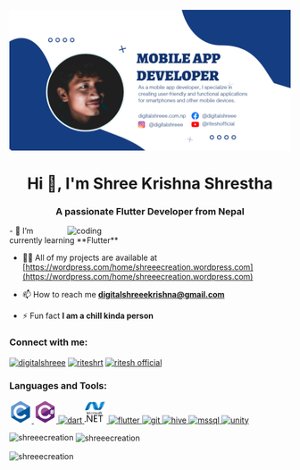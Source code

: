![logo](https://raw.githubusercontent.com/shreeecreation/shreeecreation/main/githubbanner.png)
<h1 align="center">Hi 👋, I'm Shree Krishna Shrestha</h1>
<h3 align="center">A passionate Flutter Developer from Nepal</h3>

<img align="right" alt="coding" width = "400" src = "https://user-images.githubusercontent.com/55389276/140866485-8fb1c876-9a8f-4d6a-98dc-08c4981eaf70.gif">
- 🌱 I’m currently learning **Flutter**

- 👨‍💻 All of my projects are available at [https://wordpress.com/home/shreeecreation.wordpress.com](https://wordpress.com/home/shreeecreation.wordpress.com)

- 📫 How to reach me **digitalshreeekrishna@gmail.com**

- ⚡ Fun fact **I am a chill kinda person**

<h3 align="left">Connect with me:</h3>
<p align="left">
<a href="https://fb.com/digitalshreee" target="blank"><img align="center" src="https://raw.githubusercontent.com/rahuldkjain/github-profile-readme-generator/master/src/images/icons/Social/facebook.svg" alt="digitalshreee" height="30" width="40" /></a>
<a href="https://instagram.com/riteshrt" target="blank"><img align="center" src="https://raw.githubusercontent.com/rahuldkjain/github-profile-readme-generator/master/src/images/icons/Social/instagram.svg" alt="riteshrt" height="30" width="40" /></a>
<a href="https://www.youtube.com/c/ritesh official" target="blank"><img align="center" src="https://raw.githubusercontent.com/rahuldkjain/github-profile-readme-generator/master/src/images/icons/Social/youtube.svg" alt="ritesh official" height="30" width="40" /></a>
</p>

<h3 align="left">Languages and Tools:</h3>
<p align="left"> <a href="https://www.cprogramming.com/" target="_blank" rel="noreferrer"> <img src="https://raw.githubusercontent.com/devicons/devicon/master/icons/c/c-original.svg" alt="c" width="40" height="40"/> </a> <a href="https://www.w3schools.com/cs/" target="_blank" rel="noreferrer"> <img src="https://raw.githubusercontent.com/devicons/devicon/master/icons/csharp/csharp-original.svg" alt="csharp" width="40" height="40"/> </a> <a href="https://dart.dev" target="_blank" rel="noreferrer"> <img src="https://www.vectorlogo.zone/logos/dartlang/dartlang-icon.svg" alt="dart" width="40" height="40"/> </a> <a href="https://dotnet.microsoft.com/" target="_blank" rel="noreferrer"> <img src="https://raw.githubusercontent.com/devicons/devicon/master/icons/dot-net/dot-net-original-wordmark.svg" alt="dotnet" width="40" height="40"/> </a> <a href="https://flutter.dev" target="_blank" rel="noreferrer"> <img src="https://www.vectorlogo.zone/logos/flutterio/flutterio-icon.svg" alt="flutter" width="40" height="40"/> </a> <a href="https://git-scm.com/" target="_blank" rel="noreferrer"> <img src="https://www.vectorlogo.zone/logos/git-scm/git-scm-icon.svg" alt="git" width="40" height="40"/> </a> <a href="https://hive.apache.org/" target="_blank" rel="noreferrer"> <img src="https://www.vectorlogo.zone/logos/apache_hive/apache_hive-icon.svg" alt="hive" width="40" height="40"/> </a> <a href="https://www.microsoft.com/en-us/sql-server" target="_blank" rel="noreferrer"> <img src="https://www.svgrepo.com/show/303229/microsoft-sql-server-logo.svg" alt="mssql" width="40" height="40"/> </a> <a href="https://unity.com/" target="_blank" rel="noreferrer"> <img src="https://www.vectorlogo.zone/logos/unity3d/unity3d-icon.svg" alt="unity" width="40" height="40"/> </a> </p>

<p><img align="left" src="https://github-readme-stats.vercel.app/api/top-langs?username=shreeecreation&show_icons=true&locale=en&layout=compact" alt="shreeecreation" /></p>

<p>&nbsp;<img align="center" src="https://github-readme-stats.vercel.app/api?username=shreeecreation&show_icons=true&locale=en" alt="shreeecreation" /></p>

<p><img align="center" src="https://github-readme-streak-stats.herokuapp.com/?user=shreeecreation&" alt="shreeecreation" /></p> 
